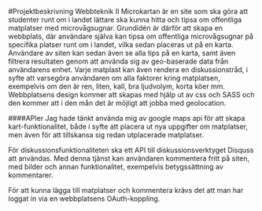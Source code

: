 #Projektbeskrivning Webbteknik II
Microkartan är en site som ska göra att studenter runt om i landet lättare ska kunna hitta och tipsa om offentliga matplatser med microvågsugnar. Grundidén är därför att skapa en webbplats, där användare själva kan tipsa om offentliga microvågsugnar på specifika platser runt om i landet, vilka sedan placeras ut på en karta. Användare av siten kan sedan även se alla tips på en karta, samt även filtrera resultaten genom att använda sig av geo-baserade data från användarens enhet. Varje matplast kan även rendera en diskussionstråd, i syfte att varsegöra användaren om alla faktorer kring matplatsen, exempelvis om den är ren, liten, kall, bra ljudvolym, korta köer mm.
Webbplatsens design kommer att skapas med hjälp ut av css och SASS och den kommer att i den mån det är möjligt att jobba med geolocation.

####APIer
Jag hade tänkt använda mig av google maps api för att skapa kart-funktionalitet, både i syfte att placera ut nya uppgifter om matplatser, men även för att tillskansa sig redan utplacerade matplatser. 

För diskussionsfunktionaliteten ska ett API till diskussionsverktyget Disquss att användas. Med denna tjänst kan användaren kommentera fritt på siten, med bilder och annan funktionalitet, exempelvis betygssättning av kommentarer.

För att kunna lägga till matplatser och kommentera krävs det att man har loggat in via en webbplatsens OAuth-koppling.


